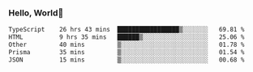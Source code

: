 
### Hello, World🐤

<!--START_SECTION:waka-->

```txt
TypeScript    26 hrs 43 mins  █████████████████▒░░░░░░░   69.81 %
HTML          9 hrs 35 mins   ██████▒░░░░░░░░░░░░░░░░░░   25.06 %
Other         40 mins         ▒░░░░░░░░░░░░░░░░░░░░░░░░   01.78 %
Prisma        35 mins         ▒░░░░░░░░░░░░░░░░░░░░░░░░   01.54 %
JSON          15 mins         ▒░░░░░░░░░░░░░░░░░░░░░░░░   00.68 %
```

<!--END_SECTION:waka-->
